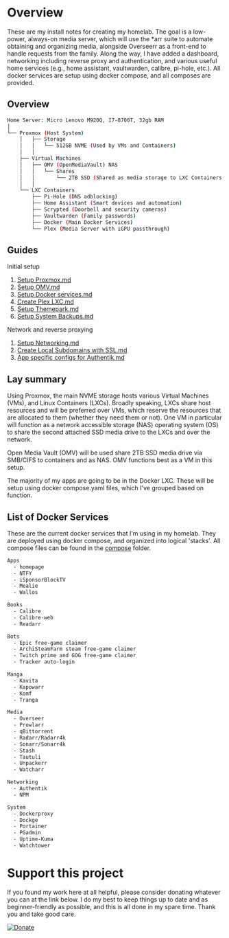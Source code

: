 # Overview

These are my install notes for creating my homelab. The goal is a low-power, always-on media server, which will use the *arr suite to automate obtaining and organizing media, alongside Overseerr as a front-end to handle requests from the family. Along the way, I have added a dashboard, networking including reverse proxy and authentication, and various useful home services (e.g., home assistant, vaultwarden, calibre, pi-hole, etc.). All docker services are setup using docker compose, and all composes are provided.

## Overview

```bash
Home Server: Micro Lenovo M920Q, I7-8700T, 32gb RAM
│
└── Proxmox (Host System)
    │   ├── Storage
    │   │   └── 512GB NVME (Used by VMs and Containers)
    │   │   
    ├── Virtual Machines
    │   ├── OMV (OpenMediaVault) NAS
    │   │   └── Shares
    │   │       └── 2TB SSD (Shared as media storage to LXC Containers via SMB/CIFS)
    │   │   
    └── LXC Containers
        ├── Pi-Hole (DNS adblocking)
        ├── Home Assistant (Smart devices and automation)
        ├── Scrypted (Doorbell and security cameras)
        ├── Vaultwarden (Family passwords)
        ├── Docker (Main Docker Services)
        └── Plex (Media Server with iGPU passthrough)
```

## Guides

Initial setup

1. [Setup Proxmox.md](#Setup_Proxmox.md) 
2. [Setup OMV.md](#Setup_OMV.md) 
3. [Setup Docker services.md](#Setup_Docker_services.md) 
4. [Create Plex LXC.md](#Create_Plex_LXC.md) 
5. [Setup Themepark.md](#Setup_Themepark.md) 
6. [Setup System Backups.md](#Setup_System_Backups.md) 

Network and reverse proxying

1. [Setup Networking.md](#Setup_Networking.md) 
2. [Create Local Subdomains with SSL.md](#Create_Local_Subdomains_with_SSL.md)  
3. [App specific configs for Authentik.md](#App_specific_configs_for_Authentik.md) 

## Lay summary

Using Proxmox, the main NVME storage hosts various Virtual Machines (VMs), and Linux Containers (LXCs). Broadly speaking, LXCs share host resources and will be preferred over VMs, which reserve the resources that are allocated to them (whether they need them or not). One VM in particular will function as a network accessible storage (NAS) operating system (OS) to share the second attached SSD media drive to the LXCs and over the network. 

Open Media Vault (OMV) will be used share 2TB SSD media drive via SMB/CIFS to containers and as NAS. OMV functions best as a VM in this setup.

The majority of my apps are going to be in the Docker LXC. These will be setup using docker compose.yaml files, which I've grouped based on function.  

## List of Docker Services

These are the current docker services that I'm using in my homelab. They are deployed using docker compose, and organized into logical 'stacks'. All compose files can be found in the [compose](compose) folder.

```bash
Apps
  - homepage
  - NTFY
  - iSponsorBlockTV
  - Mealie
  - Wallos

Books
  - Calibre
  - Calibre-web
  - Readarr

Bots
  - Epic free-game claimer
  - ArchiSteamFarm steam free-game claimer
  - Twitch prime and GOG free-game claimer
  - Tracker auto-login

Manga
  - Kavita
  - Kapowarr
  - Komf
  - Tranga

Media
  - Overseer
  - Prowlarr
  - qBittorrent
  - Radarr/Radarr4k
  - Sonarr/Sonarr4k
  - Stash
  - Tautuli
  - Unpackerr
  - Watcharr

Networking
  - Authentik
  - NPM

System
  - Dockerproxy
  - Dockge
  - Portainer
  - PGadmin
  - Uptime-Kuma
  - Watchtower
```

# Support this project

If you found my work here at all helpful, please consider donating whatever you can at the link below. I do my best to keep things up to date and as beginner-friendly as possible, and this is all done in my spare time. Thank you and take good care.

[![Donate](https://img.shields.io/badge/Donate-PayPal-green.svg)](https://www.paypal.com/cgi-bin/webscr?cmd=_donations&business=R4QX73RWYB3ZA)
